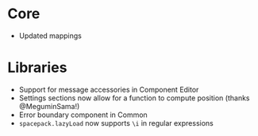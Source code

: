 # Core
- Updated mappings

# Libraries
- Support for message accessories in Component Editor
- Settings sections now allow for a function to compute position (thanks @MeguminSama!)
- Error boundary component in Common
- `spacepack.lazyLoad` now supports `\i` in regular expressions

